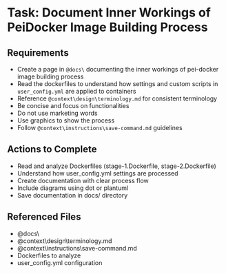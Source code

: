 # Task: Document Inner Workings of PeiDocker Image Building Process

## Requirements
- Create a page in `@docs\` documenting the inner workings of pei-docker image building process
- Read the dockerfiles to understand how settings and custom scripts in `user_config.yml` are applied to containers
- Reference `@context\design\terminology.md` for consistent terminology
- Be concise and focus on functionalities
- Do not use marketing words
- Use graphics to show the process
- Follow `@context\instructions\save-command.md` guidelines

## Actions to Complete
- Read and analyze Dockerfiles (stage-1.Dockerfile, stage-2.Dockerfile)
- Understand how user_config.yml settings are processed
- Create documentation with clear process flow
- Include diagrams using dot or plantuml
- Save documentation in docs/ directory

## Referenced Files
- @docs\
- @context\design\terminology.md
- @context\instructions\save-command.md
- Dockerfiles to analyze
- user_config.yml configuration